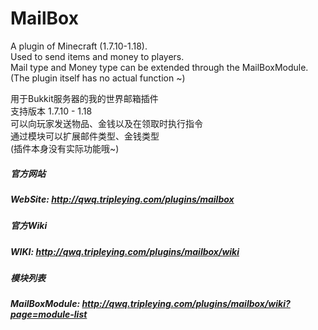 # MailBox
A plugin of Minecraft (1.7.10-1.18).  
Used to send items and money to players.  
Mail type and Money type can be extended through the MailBoxModule.  
(The plugin itself has no actual function ~)

用于Bukkit服务器的我的世界邮箱插件  
支持版本 1.7.10 - 1.18  
可以向玩家发送物品、金钱以及在领取时执行指令  
通过模块可以扩展邮件类型、金钱类型  
(插件本身没有实际功能哦~)

##### 官方网站
##### WebSite: http://qwq.tripleying.com/plugins/mailbox

##### 官方Wiki
##### WIKI: http://qwq.tripleying.com/plugins/mailbox/wiki

##### 模块列表
##### MailBoxModule: http://qwq.tripleying.com/plugins/mailbox/wiki?page=module-list
